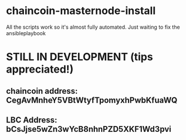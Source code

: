 # chaincoin-masternode-install
All the scripts work so it's almost fully automated. Just waiting to fix the ansibleplaybook
# STILL IN DEVELOPMENT (tips appreciated!)
## chaincoin address: CegAvMnheY5VBtWtyfTpomyxhPwbKfuaWQ
## LBC Address: bCsJjse5wZn3wYcB8nhnPZD5XKF1Wd3pvi
